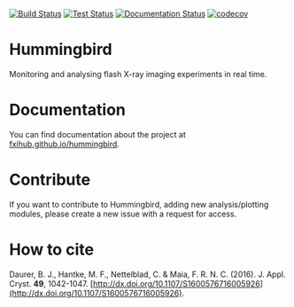 [![Build Status](https://travis-ci.org/FXIhub/hummingbird.svg?branch=master)](https://travis-ci.org/FXIhub/hummingbird) [![Test Status](https://github.com/FXIhub/hummingbird/workflows/test/badge.svg)](https://github.com/FXIhub/hummingbird/actions?query=workflow%3A%22test%22) [![Documentation Status](https://readthedocs.org/projects/spidocs/badge/?version=latest)](http://fxihub.github.io/hummingbird/docs) [![codecov](https://codecov.io/gh/FXIhub/hummingbird/branch/master/graph/badge.svg)](https://codecov.io/gh/FXIhub/hummingbird)
# Hummingbird

Monitoring and analysing flash X-ray imaging experiments in real time. 

# Documentation

You can find documentation about the project at [fxihub.github.io/hummingbird](https://fxihub.github.io/hummingbird).

# Contribute

If you want to contribute to Hummingbird, adding new analysis/plotting modules, please create a new issue with a request for access.

# How to cite
Daurer, B. J., Hantke, M. F., Nettelblad, C. & Maia, F. R. N. C. (2016). J. Appl. Cryst. **49**, 1042-1047. [http://dx.doi.org/10.1107/S1600576716005926](http://dx.doi.org/10.1107/S1600576716005926).
